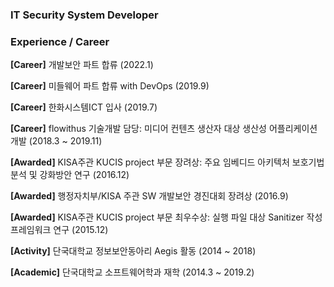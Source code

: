 
### IT Security System Developer


### Experience / Career

**\[Career\]** 개발보안 파트 합류 (2022.1)

**\[Career\]** 미들웨어 파트 합류 with DevOps  (2019.9)

**\[Career\]** 한화시스템ICT 입사 (2019.7)

**\[Career\]** flowithus 기술개발 담당: 미디어 컨텐츠 생산자 대상 생산성 어플리케이션 개발 (2018.3 ~ 2019.11)

**\[Awarded\]** KISA주관 KUCIS project 부문 장려상: 주요 임베디드 아키텍처 보호기법 분석 및 강화방안 연구 (2016.12)

**\[Awarded\]** 행정자치부/KISA 주관 SW 개발보안 경진대회 장려상 (2016.9)

**\[Awarded\]** KISA주관 KUCIS project 부문 최우수상: 실행 파일 대상 Sanitizer 작성 프레임워크 연구 (2015.12)

**\[Activity\]** 단국대학교 정보보안동아리 Aegis 활동 (2014 ~ 2018)

**\[Academic\]** 단국대학교 소프트웨어학과 재학 (2014.3 ~ 2019.2)

 
 <!--
**s01va/s01va** is a ✨ _special_ ✨ repository because its `README.md` (this file) appears on your GitHub profile.

Here are some ideas to get you started:

- 🔭 I’m currently working on ...
- 🌱 I’m currently learning ...
- 👯 I’m looking to collaborate on ...
- 🤔 I’m looking for help with ...
- 💬 Ask me about ...
- 📫 How to reach me: ...
- 😄 Pronouns: ...
- ⚡ Fun fact: ...
-->
